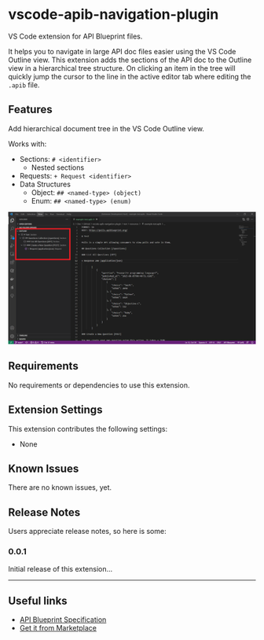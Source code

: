 # vscode-apib-navigation-plugin

VS Code extension for API Blueprint files.

It helps you to navigate in large API doc files easier using the VS Code Outline view. This extension adds the sections of the API doc to the Outline view in a hierarchical tree structure. On clicking an item in the tree will quickly jump the cursor to the line in the active editor tab where editing the `.apib` file.

## Features

Add hierarchical document tree in the VS Code Outline view.

Works with:

- Sections: `# <identifier>`
  - Nested sections
- Requests: `+ Request <identifier>`
- Data Structures
  - Object: `## <named-type> (object)`
  - Enum: `## <named-type> (enum)`

![Screenshot](https://github.com/tkrisztian95/vscode-apib-navigation-plugin/blob/main/images/screenshot-1.png?raw=true)

## Requirements

No requirements or dependencies to use this extension.

## Extension Settings

This extension contributes the following settings:

* None

## Known Issues

There are no known issues, yet.

## Release Notes

Users appreciate release notes, so here is some:

### 0.0.1

Initial release of this extension...

---

## Useful links

- [API Blueprint Specification](https://apiblueprint.org/documentation/specification.html)
- [Get it from Marketplace](https://marketplace.visualstudio.com/items?itemName=ktothdev.apib-navigation)
